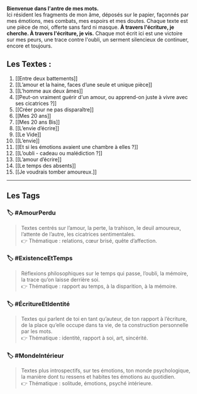 **Bienvenue dans l'antre de mes mots.**  
Ici résident les fragments de mon âme, déposés sur le papier, façonnés par mes émotions, mes combats, mes espoirs et mes doutes. Chaque texte est une pièce de moi, offerte sans fard ni masque. **À travers l'écriture, je cherche. À travers l'écriture, je vis.**
Chaque mot écrit ici est une victoire sur mes peurs, une trace contre l'oubli, un serment silencieux de continuer, encore et toujours.

## Les Textes :
1. [[Entre deux battements]]
2. [[L’amour et la haine, faces d’une seule et unique pièce]]
3. [[L'homme aux deux âmes]]
4. [[Peut-on vraiment guérir d'un amour, ou apprend-on juste à vivre avec ses cicatrices ?]]
5. [[Créer pour ne pas disparaître]]
6. [[Mes 20 ans]]
7. [[Mes 20 ans Bis]]
8. [[L’envie d’écrire]]
9. [[Le Vide]]
10. [[L’envie]]
11. [[Et si les émotions avaient une chambre à elles ?]]
12. [[L’oubli - cadeau ou malédiction ?]]
13. [[L’amour d’écrire]]
14. [[Le temps des absents]]
15. [[Je voudrais tomber amoureux.]]

---

## Les Tags
### 🏷️ **#AmourPerdu**
> Textes centrés sur l’amour, la perte, la trahison, le deuil amoureux, l’attente de l’autre, les cicatrices sentimentales.  
> 👉 Thématique : relations, cœur brisé, quête d’affection.
### 🏷️ **#ExistenceEtTemps**
> Réflexions philosophiques sur le temps qui passe, l’oubli, la mémoire, la trace qu’on laisse derrière soi.  
> 👉 Thématique : rapport au temps, à la disparition, à la mémoire.
### 🏷️ **#ÉcritureEtIdentité**
> Textes qui parlent de toi en tant qu’auteur, de ton rapport à l’écriture, de la place qu’elle occupe dans ta vie, de ta construction personnelle par les mots.  
> 👉 Thématique : identité, rapport à soi, art, sincérité.
### 🏷️ **#MondeIntérieur**
> Textes plus introspectifs, sur tes émotions, ton monde psychologique, la manière dont tu ressens et habites tes émotions au quotidien.  
> 👉 Thématique : solitude, émotions, psyché intérieure.
